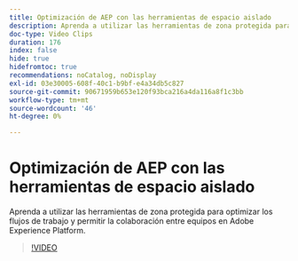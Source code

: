 ```yaml
---
title: Optimización de AEP con las herramientas de espacio aislado
description: Aprenda a utilizar las herramientas de zona protegida para optimizar los flujos de trabajo y permitir la colaboración entre equipos en Adobe Experience Platform.
doc-type: Video Clips
duration: 176
index: false
hide: true
hidefromtoc: true
recommendations: noCatalog, noDisplay
exl-id: 03e30005-608f-40c1-b9bf-e4a34db5c827
source-git-commit: 90671959b653e120f93bca216a4da116a8f1c3bb
workflow-type: tm+mt
source-wordcount: '46'
ht-degree: 0%

---
```


# Optimización de AEP con las herramientas de espacio aislado

Aprenda a utilizar las herramientas de zona protegida para optimizar los flujos de trabajo y permitir la colaboración entre equipos en Adobe Experience Platform.

<!-- 62_S601_3442532_175_optimizing-aep-with-sandbox-tooling -->
>[!VIDEO](https://video.tv.adobe.com/v/3460555/?learn=on&enablevpops=true&captions=spa)
